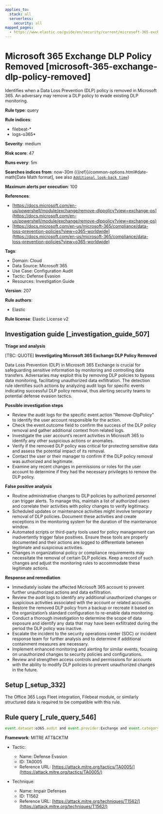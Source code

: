 ```yaml
---
applies_to:
  stack: all
  serverless:
    security: all
mapped_pages:
  - https://www.elastic.co/guide/en/security/current/microsoft-365-exchange-dlp-policy-removed.html
---
```


# Microsoft 365 Exchange DLP Policy Removed [microsoft-365-exchange-dlp-policy-removed]

Identifies when a Data Loss Prevention (DLP) policy is removed in Microsoft 365. An adversary may remove a DLP policy to evade existing DLP monitoring.

**Rule type**: query

**Rule indices**:

* filebeat-*
* logs-o365*

**Severity**: medium

**Risk score**: 47

**Runs every**: 5m

**Searches indices from**: now-30m ({{ref}}/common-options.html#date-math[Date Math format], see also [`Additional look-back time`](docs-content://solutions/security/detect-and-alert/create-detection-rule.md#rule-schedule))

**Maximum alerts per execution**: 100

**References**:

* [https://docs.microsoft.com/en-us/powershell/module/exchange/remove-dlppolicy?view=exchange-ps](https://docs.microsoft.com/en-us/powershell/module/exchange/remove-dlppolicy?view=exchange-ps)
* [https://docs.microsoft.com/en-us/microsoft-365/compliance/data-loss-prevention-policies?view=o365-worldwide](https://docs.microsoft.com/en-us/microsoft-365/compliance/data-loss-prevention-policies?view=o365-worldwide)

**Tags**:

* Domain: Cloud
* Data Source: Microsoft 365
* Use Case: Configuration Audit
* Tactic: Defense Evasion
* Resources: Investigation Guide

**Version**: 207

**Rule authors**:

* Elastic

**Rule license**: Elastic License v2

## Investigation guide [_investigation_guide_507]

**Triage and analysis**

[TBC: QUOTE]
**Investigating Microsoft 365 Exchange DLP Policy Removed**

Data Loss Prevention (DLP) in Microsoft 365 Exchange is crucial for safeguarding sensitive information by monitoring and controlling data transfers. Adversaries may exploit this by removing DLP policies to bypass data monitoring, facilitating unauthorized data exfiltration. The detection rule identifies such actions by analyzing audit logs for specific events indicating successful DLP policy removal, thus alerting security teams to potential defense evasion tactics.

**Possible investigation steps**

* Review the audit logs for the specific event.action "Remove-DlpPolicy" to identify the user account responsible for the action.
* Check the event.outcome field to confirm the success of the DLP policy removal and gather additional context from related logs.
* Investigate the user account’s recent activities in Microsoft 365 to identify any other suspicious actions or anomalies.
* Verify if the removed DLP policy was critical for protecting sensitive data and assess the potential impact of its removal.
* Contact the user or their manager to confirm if the DLP policy removal was authorized and legitimate.
* Examine any recent changes in permissions or roles for the user account to determine if they had the necessary privileges to remove the DLP policy.

**False positive analysis**

* Routine administrative changes to DLP policies by authorized personnel can trigger alerts. To manage this, maintain a list of authorized users and correlate their activities with policy changes to verify legitimacy.
* Scheduled updates or maintenance activities might involve temporary removal of DLP policies. Document these activities and create exceptions in the monitoring system for the duration of the maintenance window.
* Automated scripts or third-party tools used for policy management can inadvertently trigger false positives. Ensure these tools are properly documented and their actions are logged to differentiate between legitimate and suspicious activities.
* Changes in organizational policy or compliance requirements may necessitate the removal of certain DLP policies. Keep a record of such changes and adjust the monitoring rules to accommodate these legitimate actions.

**Response and remediation**

* Immediately isolate the affected Microsoft 365 account to prevent further unauthorized actions and data exfiltration.
* Review the audit logs to identify any additional unauthorized changes or suspicious activities associated with the account or related accounts.
* Restore the removed DLP policy from a backup or recreate it based on the organization’s standard configuration to re-enable data monitoring.
* Conduct a thorough investigation to determine the scope of data exposure and identify any data that may have been exfiltrated during the period the DLP policy was inactive.
* Escalate the incident to the security operations center (SOC) or incident response team for further analysis and to determine if additional containment measures are necessary.
* Implement enhanced monitoring and alerting for similar events, focusing on unauthorized changes to security policies and configurations.
* Review and strengthen access controls and permissions for accounts with the ability to modify DLP policies to prevent unauthorized changes in the future.


## Setup [_setup_332]

The Office 365 Logs Fleet integration, Filebeat module, or similarly structured data is required to be compatible with this rule.


## Rule query [_rule_query_546]

```js
event.dataset:o365.audit and event.provider:Exchange and event.category:web and event.action:"Remove-DlpPolicy" and event.outcome:success
```

**Framework**: MITRE ATT&CKTM

* Tactic:

    * Name: Defense Evasion
    * ID: TA0005
    * Reference URL: [https://attack.mitre.org/tactics/TA0005/](https://attack.mitre.org/tactics/TA0005/)

* Technique:

    * Name: Impair Defenses
    * ID: T1562
    * Reference URL: [https://attack.mitre.org/techniques/T1562/](https://attack.mitre.org/techniques/T1562/)



